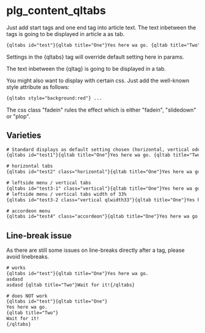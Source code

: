 # plg_content_qltabs

Just add start tags and one end tag into article text. The text inbetween the tags is going to be displayed in article a as tab.

~~~txt
{qltabs id="test"}{qltab title="One"}Yes here wa go. {qltab title="Two"}Wait for it! {qltab title="Three"}Well, done :-){/qltabs}
~~~

Settings in the {qltabs} tag will override default setting here in params. 

The text inbetween the {qltag} is going to be displayed in a tab.

You might also want to display with certain css. 
Just add the well-known style attribute as follows:

~~~txt
{qltabs style="background:red"} ...
~~~

The css class &quot;fadein&quot; rules the effect which is either &quot;fadein&quot;, &quot;slidedown&quot; or &quot;plop&quot;.

## Varieties

~~~txt
# Standard displays as default setting chosen (horizontal, vertical oder accordeon)
{qltabs id="test1"}{qltab title="One"}Yes here wa go. {qltab title="Two"}Wait for it! {qltab title="Three"}Well, done :-){/qltabs}

# horizontal tabs
{qltabs id="test2" class="horizontal"}{qltab title="One"}Yes here wa go. {qltab title="Two"}Wait for it! {qltab title="Three"}Well, done :-){/qltabs}

# leftside menu / vertical tabs 
{qltabs id="test3-1" class="vertical"}{qltab title="One"}Yes here wa go. {qltab title="Two"}Wait for it! {qltab title="Three"}Well, done :-){/qltabs}
# leftside menu / vertical tabs width of 33% 
{qltabs id="test3-2 class="vertical qlwidth33"}{qltab title="One"}Yes here wa go. {qltab title="Two"}Wait for it! {qltab title="Three"}Well, done :-){/qltabs}

# accordeon menu
{qltabs id="test4" class="accordeon"}{qltab title="One"}Yes here wa go. {qltab title="Two"}Wait for it! {qltab title="Three"}Well, done :-){/qltabs}
~~~

## Line-break issue

As there are still some issues on line-breaks directly after a tag, please avoid linebreaks.

~~~txt
# works
{qltabs id="test"}{qltab title="One"}Yes here wa go.
asdasd
asdasd {qltab title="Two"}Wait for it!{/qltabs}

# does NOT work
{qltabs id="test"}{qltab title="One"}
Yes here wa go.
{qltab title="Two"}
Wait for it!
{/qltabs}
~~~
